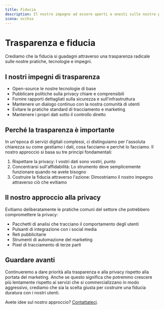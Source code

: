 ```yaml
---
title: Fiducia
description: Il nostro impegno ad essere aperti e onesti sulle nostre pratiche
icona: occhio
---
```


# Trasparenza e fiducia

Crediamo che la fiducia si guadagni attraverso una trasparenza radicale sulle nostre pratiche, tecnologie e impegni.

## I nostri impegni di trasparenza

- Open-source le nostre tecnologie di base
- Pubblicare politiche sulla privacy chiare e comprensibili
- Fornire rapporti dettagliati sulla sicurezza e sull'infrastruttura
- Mantenere un dialogo continuo con la nostra comunità di utenti
- Evitare le pratiche standard di tracciamento e marketing
- Mantenere i propri dati sotto il controllo diretto

## Perché la trasparenza è importante

In un'epoca di servizi digitali complessi, ci distinguiamo per l'assoluta chiarezza su come gestiamo i dati, cosa facciamo e perché lo facciamo. Il nostro approccio si basa su tre principi fondamentali:

1. Rispettare la privacy: I vostri dati sono vostri, punto
2. Concentrarsi sull'affidabilità: Lo strumento deve semplicemente funzionare quando ne avete bisogno
3. Costruire la fiducia attraverso l'azione: Dimostriamo il nostro impegno attraverso ciò che evitiamo

## Il nostro approccio alla privacy

Evitiamo deliberatamente le pratiche comuni del settore che potrebbero compromettere la privacy:

- Pacchetti di analisi che tracciano il comportamento degli utenti
- Pulsanti di integrazione con i social media
- Reti pubblicitarie
- Strumenti di automazione del marketing
- Pixel di tracciamento di terze parti

## Guardare avanti

Continueremo a dare priorità alla trasparenza e alla privacy rispetto alla portata del marketing. Anche se questo significa che potremmo crescere più lentamente rispetto ai servizi che si commercializzano in modo aggressivo, crediamo che sia la scelta giusta per costruire una fiducia duratura con i nostri utenti.

Avete idee sul nostro approccio? [Contattateci](https://onetimesecret.com/feedback).
